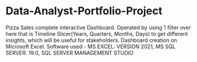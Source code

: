 # Data-Analyst-Portfolio-Project
Pizza Sales complete interactive Dashboard. Operated by using 1 filter over here that is Timeline Slicer(Years, Quarters, Months, Days) to get different insights, which will be useful for stakeholders. Dashboard creation on Microsoft Excel. Software used - MS EXCEL: VERSION 2021, MS SQL SERVER: 19.0, SQL SERVER MANAGEMENT STUDIO
